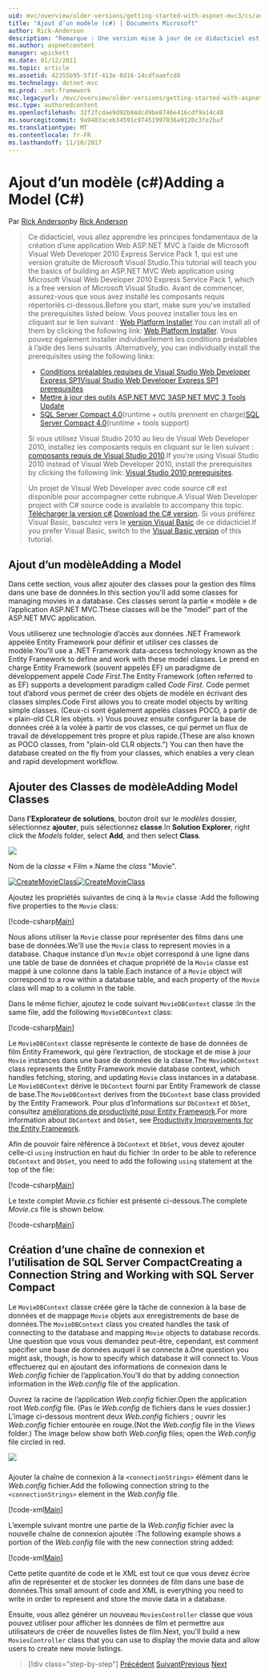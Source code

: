```yaml
---
uid: mvc/overview/older-versions/getting-started-with-aspnet-mvc3/cs/adding-a-model
title: "Ajout d’un modèle (c#) | Documents Microsoft"
author: Rick-Anderson
description: "Remarque : Une version mise à jour de ce didacticiel est disponible ici qui utilise ASP.NET MVC 5 et Visual Studio 2013. Il est plus sécurisé, beaucoup plus simple à suivre et de démonstration..."
ms.author: aspnetcontent
manager: wpickett
ms.date: 01/12/2011
ms.topic: article
ms.assetid: 42355b95-5f1f-413e-8d16-14cdfaaefcd8
ms.technology: dotnet-mvc
ms.prod: .net-framework
msc.legacyurl: /mvc/overview/older-versions/getting-started-with-aspnet-mvc3/cs/adding-a-model
msc.type: authoredcontent
ms.openlocfilehash: 32f2fcdae9d92b84dcd9be8746e416cdf9a14c48
ms.sourcegitcommit: 9a9483aceb34591c97451997036a9120c3fe2baf
ms.translationtype: MT
ms.contentlocale: fr-FR
ms.lasthandoff: 11/10/2017
---
```

<a name="adding-a-model-c"></a><span data-ttu-id="dfaf2-104">Ajout d’un modèle (c#)</span><span class="sxs-lookup"><span data-stu-id="dfaf2-104">Adding a Model (C#)</span></span>
====================
<span data-ttu-id="dfaf2-105">Par [Rick Anderson](https://github.com/Rick-Anderson)</span><span class="sxs-lookup"><span data-stu-id="dfaf2-105">by [Rick Anderson](https://github.com/Rick-Anderson)</span></span>

> <span data-ttu-id="dfaf2-106">Ce didacticiel, vous allez apprendre les principes fondamentaux de la création d’une application Web ASP.NET MVC à l’aide de Microsoft Visual Web Developer 2010 Express Service Pack 1, qui est une version gratuite de Microsoft Visual Studio.</span><span class="sxs-lookup"><span data-stu-id="dfaf2-106">This tutorial will teach you the basics of building an ASP.NET MVC Web application using Microsoft Visual Web Developer 2010 Express Service Pack 1, which is a free version of Microsoft Visual Studio.</span></span> <span data-ttu-id="dfaf2-107">Avant de commencer, assurez-vous que vous avez installé les composants requis répertoriés ci-dessous.</span><span class="sxs-lookup"><span data-stu-id="dfaf2-107">Before you start, make sure you've installed the prerequisites listed below.</span></span> <span data-ttu-id="dfaf2-108">Vous pouvez installer tous les en cliquant sur le lien suivant : [Web Platform Installer](https://www.microsoft.com/web/gallery/install.aspx?appid=VWD2010SP1Pack).</span><span class="sxs-lookup"><span data-stu-id="dfaf2-108">You can install all of them by clicking the following link: [Web Platform Installer](https://www.microsoft.com/web/gallery/install.aspx?appid=VWD2010SP1Pack).</span></span> <span data-ttu-id="dfaf2-109">Vous pouvez également installer individuellement les conditions préalables à l’aide des liens suivants :</span><span class="sxs-lookup"><span data-stu-id="dfaf2-109">Alternatively, you can individually install the prerequisites using the following links:</span></span>
> 
> - [<span data-ttu-id="dfaf2-110">Conditions préalables requises de Visual Studio Web Developer Express SP1</span><span class="sxs-lookup"><span data-stu-id="dfaf2-110">Visual Studio Web Developer Express SP1 prerequisites</span></span>](https://www.microsoft.com/web/gallery/install.aspx?appid=VWD2010SP1Pack)
> - [<span data-ttu-id="dfaf2-111">Mettre à jour des outils ASP.NET MVC 3</span><span class="sxs-lookup"><span data-stu-id="dfaf2-111">ASP.NET MVC 3 Tools Update</span></span>](https://www.microsoft.com/web/gallery/install.aspx?appsxml=&amp;appid=MVC3)
> - <span data-ttu-id="dfaf2-112">[SQL Server Compact 4.0](https://www.microsoft.com/web/gallery/install.aspx?appid=SQLCE;SQLCEVSTools_4_0)(runtime + outils prennent en charge)</span><span class="sxs-lookup"><span data-stu-id="dfaf2-112">[SQL Server Compact 4.0](https://www.microsoft.com/web/gallery/install.aspx?appid=SQLCE;SQLCEVSTools_4_0)(runtime + tools support)</span></span>
> 
> <span data-ttu-id="dfaf2-113">Si vous utilisez Visual Studio 2010 au lieu de Visual Web Developer 2010, installez les composants requis en cliquant sur le lien suivant : [composants requis de Visual Studio 2010](https://www.microsoft.com/web/gallery/install.aspx?appsxml=&amp;appid=VS2010SP1Pack).</span><span class="sxs-lookup"><span data-stu-id="dfaf2-113">If you're using Visual Studio 2010 instead of Visual Web Developer 2010, install the prerequisites by clicking the following link: [Visual Studio 2010 prerequisites](https://www.microsoft.com/web/gallery/install.aspx?appsxml=&amp;appid=VS2010SP1Pack).</span></span>
> 
> <span data-ttu-id="dfaf2-114">Un projet de Visual Web Developer avec code source c# est disponible pour accompagner cette rubrique.</span><span class="sxs-lookup"><span data-stu-id="dfaf2-114">A Visual Web Developer project with C# source code is available to accompany this topic.</span></span> <span data-ttu-id="dfaf2-115">[Télécharger la version c#](https://code.msdn.microsoft.com/Introduction-to-MVC-3-10d1b098).</span><span class="sxs-lookup"><span data-stu-id="dfaf2-115">[Download the C# version](https://code.msdn.microsoft.com/Introduction-to-MVC-3-10d1b098).</span></span> <span data-ttu-id="dfaf2-116">Si vous préférez Visual Basic, basculez vers le [version Visual Basic](../vb/adding-a-model.md) de ce didacticiel.</span><span class="sxs-lookup"><span data-stu-id="dfaf2-116">If you prefer Visual Basic, switch to the [Visual Basic version](../vb/adding-a-model.md) of this tutorial.</span></span>


## <a name="adding-a-model"></a><span data-ttu-id="dfaf2-117">Ajout d’un modèle</span><span class="sxs-lookup"><span data-stu-id="dfaf2-117">Adding a Model</span></span>

<span data-ttu-id="dfaf2-118">Dans cette section, vous allez ajouter des classes pour la gestion des films dans une base de données.</span><span class="sxs-lookup"><span data-stu-id="dfaf2-118">In this section you'll add some classes for managing movies in a database.</span></span> <span data-ttu-id="dfaf2-119">Ces classes seront la partie « modèle » de l’application ASP.NET MVC.</span><span class="sxs-lookup"><span data-stu-id="dfaf2-119">These classes will be the "model" part of the ASP.NET MVC application.</span></span>

<span data-ttu-id="dfaf2-120">Vous utiliserez une technologie d’accès aux données .NET Framework appelée Entity Framework pour définir et utiliser ces classes de modèle.</span><span class="sxs-lookup"><span data-stu-id="dfaf2-120">You'll use a .NET Framework data-access technology known as the Entity Framework to define and work with these model classes.</span></span> <span data-ttu-id="dfaf2-121">Le prend en charge Entity Framework (souvent appelés EF) un paradigme de développement appelé *Code First*.</span><span class="sxs-lookup"><span data-stu-id="dfaf2-121">The Entity Framework (often referred to as EF) supports a development paradigm called *Code First*.</span></span> <span data-ttu-id="dfaf2-122">Code permet tout d’abord vous permet de créer des objets de modèle en écrivant des classes simples.</span><span class="sxs-lookup"><span data-stu-id="dfaf2-122">Code First allows you to create model objects by writing simple classes.</span></span> <span data-ttu-id="dfaf2-123">(Ceux-ci sont également appelés classes POCO, à partir de « plain-old CLR les objets. ») Vous pouvez ensuite configurer la base de données créé à la volée à partir de vos classes, ce qui permet un flux de travail de développement très propre et plus rapide.</span><span class="sxs-lookup"><span data-stu-id="dfaf2-123">(These are also known as POCO classes, from "plain-old CLR objects.") You can then have the database created on the fly from your classes, which enables a very clean and rapid development workflow.</span></span>

## <a name="adding-model-classes"></a><span data-ttu-id="dfaf2-124">Ajouter des Classes de modèle</span><span class="sxs-lookup"><span data-stu-id="dfaf2-124">Adding Model Classes</span></span>

<span data-ttu-id="dfaf2-125">Dans **l’Explorateur de solutions**, bouton droit sur le *modèles* dossier, sélectionnez **ajouter**, puis sélectionnez **classe**.</span><span class="sxs-lookup"><span data-stu-id="dfaf2-125">In **Solution Explorer**, right click the *Models* folder, select **Add**, and then select **Class**.</span></span>

![](adding-a-model/_static/image1.png)

<span data-ttu-id="dfaf2-126">Nom de la *classe* « Film ».</span><span class="sxs-lookup"><span data-stu-id="dfaf2-126">Name the *class* "Movie".</span></span>

<span data-ttu-id="dfaf2-127">[![CreateMovieClass](adding-a-model/_static/image3.png)](adding-a-model/_static/image2.png)</span><span class="sxs-lookup"><span data-stu-id="dfaf2-127">[![CreateMovieClass](adding-a-model/_static/image3.png)](adding-a-model/_static/image2.png)</span></span>

<span data-ttu-id="dfaf2-128">Ajoutez les propriétés suivantes de cinq à la `Movie` classe :</span><span class="sxs-lookup"><span data-stu-id="dfaf2-128">Add the following five properties to the `Movie` class:</span></span>

[!code-csharp[Main](adding-a-model/samples/sample1.cs)]

<span data-ttu-id="dfaf2-129">Nous allons utiliser la `Movie` classe pour représenter des films dans une base de données.</span><span class="sxs-lookup"><span data-stu-id="dfaf2-129">We'll use the `Movie` class to represent movies in a database.</span></span> <span data-ttu-id="dfaf2-130">Chaque instance d’un `Movie` objet correspond à une ligne dans une table de base de données et chaque propriété de la `Movie` classe est mappé à une colonne dans la table.</span><span class="sxs-lookup"><span data-stu-id="dfaf2-130">Each instance of a `Movie` object will correspond to a row within a database table, and each property of the `Movie` class will map to a column in the table.</span></span>

<span data-ttu-id="dfaf2-131">Dans le même fichier, ajoutez le code suivant `MovieDBContext` classe :</span><span class="sxs-lookup"><span data-stu-id="dfaf2-131">In the same file, add the following `MovieDBContext` class:</span></span>

[!code-csharp[Main](adding-a-model/samples/sample2.cs)]

<span data-ttu-id="dfaf2-132">Le `MovieDBContext` classe représente le contexte de base de données de film Entity Framework, qui gère l’extraction, de stockage et de mise à jour `Movie` instances dans une base de données de la classe.</span><span class="sxs-lookup"><span data-stu-id="dfaf2-132">The `MovieDBContext` class represents the Entity Framework movie database context, which handles fetching, storing, and updating `Movie` class instances in a database.</span></span> <span data-ttu-id="dfaf2-133">Le `MovieDBContext` dérive le `DbContext` fourni par Entity Framework de classe de base.</span><span class="sxs-lookup"><span data-stu-id="dfaf2-133">The `MovieDBContext` derives from the `DbContext` base class provided by the Entity Framework.</span></span> <span data-ttu-id="dfaf2-134">Pour plus d’informations sur `DbContext` et `DbSet`, consultez [améliorations de productivité pour Entity Framework](https://blogs.msdn.com/b/efdesign/archive/2010/06/21/productivity-improvements-for-the-entity-framework.aspx?wa=wsignin1.0).</span><span class="sxs-lookup"><span data-stu-id="dfaf2-134">For more information about `DbContext` and `DbSet`, see [Productivity Improvements for the Entity Framework](https://blogs.msdn.com/b/efdesign/archive/2010/06/21/productivity-improvements-for-the-entity-framework.aspx?wa=wsignin1.0).</span></span>

<span data-ttu-id="dfaf2-135">Afin de pouvoir faire référence à `DbContext` et `DbSet`, vous devez ajouter celle-ci `using` instruction en haut du fichier :</span><span class="sxs-lookup"><span data-stu-id="dfaf2-135">In order to be able to reference `DbContext` and `DbSet`, you need to add the following `using` statement at the top of the file:</span></span>

[!code-csharp[Main](adding-a-model/samples/sample3.cs)]

<span data-ttu-id="dfaf2-136">Le texte complet *Movie.cs* fichier est présenté ci-dessous.</span><span class="sxs-lookup"><span data-stu-id="dfaf2-136">The complete *Movie.cs* file is shown below.</span></span>

[!code-csharp[Main](adding-a-model/samples/sample4.cs)]

## <a name="creating-a-connection-string-and-working-with-sql-server-compact"></a><span data-ttu-id="dfaf2-137">Création d’une chaîne de connexion et l’utilisation de SQL Server Compact</span><span class="sxs-lookup"><span data-stu-id="dfaf2-137">Creating a Connection String and Working with SQL Server Compact</span></span>

<span data-ttu-id="dfaf2-138">Le `MovieDBContext` classe créée gère la tâche de connexion à la base de données et de mappage `Movie` objets aux enregistrements de base de données.</span><span class="sxs-lookup"><span data-stu-id="dfaf2-138">The `MovieDBContext` class you created handles the task of connecting to the database and mapping `Movie` objects to database records.</span></span> <span data-ttu-id="dfaf2-139">Une question que vous vous demandez peut-être, cependant, est comment spécifier une base de données auquel il se connecte à.</span><span class="sxs-lookup"><span data-stu-id="dfaf2-139">One question you might ask, though, is how to specify which database it will connect to.</span></span> <span data-ttu-id="dfaf2-140">Vous effectuerez qui en ajoutant des informations de connexion dans le *Web.config* fichier de l’application.</span><span class="sxs-lookup"><span data-stu-id="dfaf2-140">You'll do that by adding connection information in the *Web.config* file of the application.</span></span>

<span data-ttu-id="dfaf2-141">Ouvrez la racine de l’application *Web.config* fichier.</span><span class="sxs-lookup"><span data-stu-id="dfaf2-141">Open the application root *Web.config* file.</span></span> <span data-ttu-id="dfaf2-142">(Pas le *Web.config* de fichiers dans le *vues* dossier.) L’image ci-dessous montrent deux *Web.config* fichiers ; ouvrir les *Web.config* fichier entourée en rouge.</span><span class="sxs-lookup"><span data-stu-id="dfaf2-142">(Not the *Web.config* file in the *Views* folder.) The image below show both *Web.config* files; open the *Web.config* file circled in red.</span></span>

![](adding-a-model/_static/image4.png)

### 

<span data-ttu-id="dfaf2-143">Ajouter la chaîne de connexion à la `<connectionStrings>` élément dans le *Web.config* fichier.</span><span class="sxs-lookup"><span data-stu-id="dfaf2-143">Add the following connection string to the `<connectionStrings>` element in the *Web.config* file.</span></span>

[!code-xml[Main](adding-a-model/samples/sample5.xml)]

<span data-ttu-id="dfaf2-144">L’exemple suivant montre une partie de la *Web.config* fichier avec la nouvelle chaîne de connexion ajoutée :</span><span class="sxs-lookup"><span data-stu-id="dfaf2-144">The following example shows a portion of the *Web.config* file with the new connection string added:</span></span>

[!code-xml[Main](adding-a-model/samples/sample6.xml)]

<span data-ttu-id="dfaf2-145">Cette petite quantité de code et le XML est tout ce que vous devez écrire afin de représenter et de stocker les données de film dans une base de données.</span><span class="sxs-lookup"><span data-stu-id="dfaf2-145">This small amount of code and XML is everything you need to write in order to represent and store the movie data in a database.</span></span>

<span data-ttu-id="dfaf2-146">Ensuite, vous allez générer un nouveau `MoviesController` classe que vous pouvez utiliser pour afficher les données de film et permettre aux utilisateurs de créer de nouvelles listes de film.</span><span class="sxs-lookup"><span data-stu-id="dfaf2-146">Next, you'll build a new `MoviesController` class that you can use to display the movie data and allow users to create new movie listings.</span></span>

>[!div class="step-by-step"]
<span data-ttu-id="dfaf2-147">[Précédent](adding-a-view.md)
[Suivant](accessing-your-models-data-from-a-controller.md)</span><span class="sxs-lookup"><span data-stu-id="dfaf2-147">[Previous](adding-a-view.md)
[Next](accessing-your-models-data-from-a-controller.md)</span></span>
